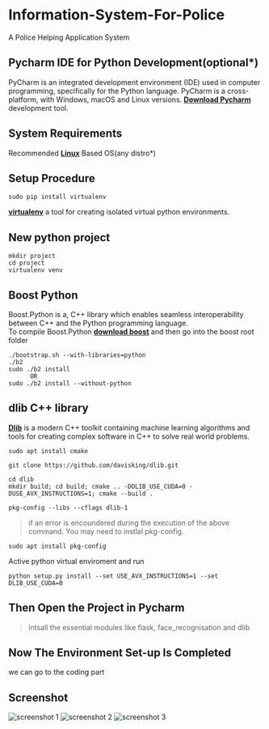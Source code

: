 # Information-System-For-Police
A Police Helping Application System

## Pycharm IDE for Python Development(optional*)

PyCharm is an integrated development environment (IDE) used in computer programming, specifically for the Python language. PyCharm is a cross-platform, with Windows, macOS and Linux versions. **[Download Pycharm](https://www.jetbrains.com/pycharm/download)** development tool.

## System Requirements

Recommended **[Linux](https://en.wikipedia.org/wiki/Linux_distribution)** Based OS(any distro*)

## Setup Procedure

```
sudo pip install virtualenv
```
**[virtualenv](https://pypi.org/project/virtualenv/)** a tool for creating isolated virtual python environments.

## New python project

```
mkdir project
cd project
virtualenv venv
```

## Boost Python

Boost.Python is a, C++ library which enables seamless interoperability between C++ and the Python programming language.<br/>
To compile Boost.Python **[download boost](http://boost.org)** and then go into the boost root folder

```
./bootstrap.sh --with-libraries=python
./b2
sudo ./b2 install
      OR   
sudo ./b2 install --without-python      
```

## dlib C++ library 
**[Dlib](https://github.com/davisking/dlib
)** is a modern C++ toolkit containing machine learning algorithms and tools for creating complex software in C++ to solve real world problems.

```
sudo apt install cmake
```

```
git clone https://github.com/davisking/dlib.git
```
```
cd dlib
mkdir build; cd build; cmake .. -DDLIB_USE_CUDA=0 -DUSE_AVX_INSTRUCTIONS=1; cmake --build .
```
```
pkg-config --libs --cflags dlib-1
```

> if an error is encoundered during the execution of the above command. You may need to instlal pkg-config.
```
sudo apt install pkg-config
```

Active python virtual enviroment and run
```
python setup.py install --set USE_AVX_INSTRUCTIONS=1 --set DLIB_USE_CUDA=0
```

## Then Open the Project in Pycharm

> intsall the essential modules like flask, face_recognisation and dlib

## Now The Environment Set-up Is Completed 
we can go to the coding part

## Screenshot
![screenshot 1](https://github.com/HacKP-CyberDome/offdeff-web/blob/master/Shots/s1.png)
![screenshot 2](https://github.com/HacKP-CyberDome/offdeff-web/blob/master/Shots/s2.png)
![screenshot 3](https://github.com/HacKP-CyberDome/offdeff-web/blob/master/Shots/s3.png)


